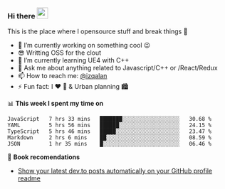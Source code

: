 ### Hi there <img src="https://media.giphy.com/media/hvRJCLFzcasrR4ia7z/giphy.gif" width="25px">
This is the place where I opensource stuff and break things :rofl:

- 🔭 I’m currently working on something cool :wink:
- 😎 Writting OSS for the clout
- 🌱 I’m currently learning UE4 with C++
- 💬 Ask me about anything related to Javascript/C++ or /React/Redux
- 📫 How to reach me: [@izqalan](https://twitter.com/izqalan)
- ⚡ Fun fact: I :heart: :running: & Urban planning 🏙

📊 **This week I spent my time on**
<!--START_SECTION:waka-->
```text
JavaScript   7 hrs 33 mins   ███████░░░░░░░░░░░░░░░░░░   30.68 % 
YAML         5 hrs 56 mins   ██████░░░░░░░░░░░░░░░░░░░   24.15 % 
TypeScript   5 hrs 46 mins   █████░░░░░░░░░░░░░░░░░░░░   23.47 % 
Markdown     2 hrs 6 mins    ██░░░░░░░░░░░░░░░░░░░░░░░   08.59 % 
JSON         1 hr 35 mins    █░░░░░░░░░░░░░░░░░░░░░░░░   06.46 %
```
<!--END_SECTION:waka-->

📕 **Book recomendations**
- [Show your latest dev.to posts automatically on your GitHub profile readme](https://www.amazon.com/Running-Buffaloes-Wetmore-University-Colorado/dp/0762773987/ref=sr_1_1?crid=1FDQRB1A9BPWN&dchild=1&keywords=running+with+the+buffaloes+book&qid=1597290917&sprefix=running+with+the+buff%2Caps%2C399&sr=8-1)
